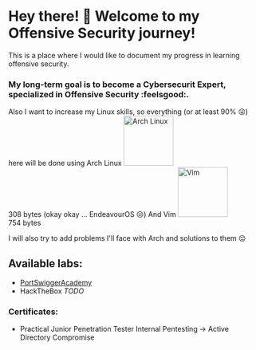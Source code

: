 # Hey there! :wave: Welcome to my Offensive Security journey! 
This is a place where I would like to document my progress in learning offensive security. 

### My long-term goal is to become a **Cybersecurit Expert**, specialized in Offensive Security :feelsgood:.
Also I want to increase my Linux skills, so everything (or at least 90% :stuck_out_tongue_winking_eye:) here will be done using Arch Linux <img src="https://edent.github.io/SuperTinyIcons/images/svg/arch_linux.svg" width="100" title="Arch Linux"><br>308 bytes</td> (okay okay ... EndeavourOS :unamused:)
And Vim <img src="https://edent.github.io/SuperTinyIcons/images/svg/vim.svg" width="100" title="Vim"><br>754 bytes</td>

I will also try to add problems I'll face with Arch and solutions to them :relieved:

## Available labs:
* [PortSwiggerAcademy](https://github.com/Praglu/OffensiveSecurity/tree/master/PortSwiggerAcademy)
* HackTheBox *TODO*

### Certificates:
* Practical Junior Penetration Tester
   Internal Pentesting -> Active Directory Compromise

